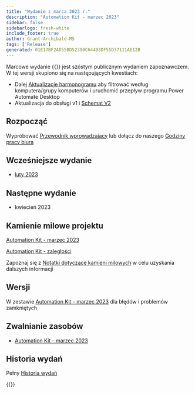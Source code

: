 ```yaml
---
title: "Wydanie z marca 2023 r."
description: "Automation Kit - marzec 2023"
sidebar: false
sidebarlogo: fresh-white
include_footer: true
author: Grant-Archibald-MS
tags: ['Release']
generated: 01E17BF2AD55BD52390C64493DF55D37111AE12B
---
```


Marcowe wydanie {{<product-name>}} jest szóstym publicznym wydaniem zapoznawczem. W tej wersji skupiono się na następujących kwestiach:

- Dalej [Aktualizacje harmonogramu](/pl/features/scheduler) aby filtrować według komputera/grupy komputerów i uruchomić przepływ programu Power Automate Desktop
- Aktualizacja do obsługi v1 i [Schemat V2](https://learn.microsoft.com/power-automate/desktop-flows/schema)

## Rozpocząć

Wypróbować [Przewodnik wprowadzający](/pl/get-started) lub dołącz do naszego [Godziny pracy biura](/pl/office-hours)

## Wcześniejsze wydanie

- [luty 2023](/pl/releases/february-2023)

## Następne wydanie

- kwiecień 2023

## Kamienie milowe projektu

[Automation Kit - marzec 2023](https://github.com/orgs/microsoft/projects/486/views/10)

[Automation Kit - zaległości](https://github.com/orgs/microsoft/projects/486/views/1)

Zapoznaj się z [Notatki dotyczące kamieni milowych](/pl/releases/milestones) w celu uzyskania dalszych informacji

## Wersji

W zestawie [Automation Kit - marzec 2023](https://github.com/microsoft/powercat-automation-kit/releases/tag/AutomationKit-March2023) dla błędów i problemów zamkniętych

## Zwalnianie zasobów

- [Automation Kit - marzec 2023](https://github.com/microsoft/powercat-automation-kit/releases/tag/AutomationKit-March2023)

## Historia wydań

Pełny [Historia wydań](/pl/releases)

{{<questions name="/content/pl/releases/march-2023.json" completed="Dziękujemy za przekazanie opinii" showNavigationButtons="false" locale="pl">}}
